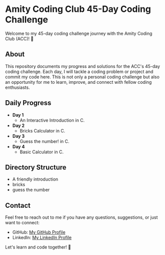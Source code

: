 # Amity Coding Club 45-Day Coding Challenge

Welcome to my 45-day coding challenge journey with the Amity Coding Club (ACC)! 🚀

## About

This repository documents my progress and solutions for the ACC's 45-day coding challenge. Each day, I will tackle a coding problem or project and commit my code here. This is not only a personal coding challenge but also an opportunity for me to learn, improve, and connect with fellow coding enthusiasts.

## Daily Progress

 - **Day 1**
   - An Interactive Introduction in C.
 - **Day 2**
   - Bricks Calculator in C.
 - **Day 3**
   - Guess the number! in C.
 - **Day 4**
   - Basic Calculator in C.

## Directory Structure

 - A friendly introduction
 - bricks
 - guess the number

## Contact

Feel free to reach out to me if you have any questions, suggestions, or just want to connect:

- GitHub: [My GitHub Profile](https://github.com/N4171k)
- LinkedIn: [My LinkedIn Profile](https://www.linkedin.com/in/iamnaitik)

Let's learn and code together! 🌟
